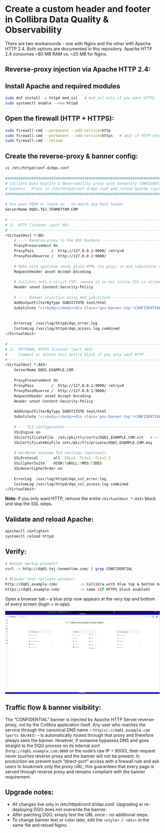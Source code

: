 # Create a custom header and footer in Collibra Data Quality & Observability

There are two workarounds - one with Nginx and the other with Apache HTTP 2.4. Both options are documented in this repository. Apache HTTP 2.4 consumes ~80 MB RAM vs. ~20 MB for Nginx.

## Reverse-proxy injection via Apache HTTP 2.4:

## Install Apache and required modules

```bash
sudo dnf install -y httpd mod_ssl   # mod_ssl only if you want HTTPS
sudo systemctl enable --now httpd
```
## Open the firewall (HTTP + HTTPS):

```bash
sudo firewall-cmd --permanent --add-service=http
sudo firewall-cmd --permanent --add-service=https   # omit if HTTP-only
sudo firewall-cmd --reload
```
## Create the reverse-proxy & banner config:

```bash
vi /etc/httpd/conf.d/dqo.conf

##############################################################################
# Collibra Data Quality & Observability proxy with mandatory CONFIDENTIAL
# banners.  Place in /etc/httpd/conf.d/dqo.conf and reload Apache (systemd).
##############################################################################

# Use your FQDN or leave as _ to match any host header
ServerName DQ01.TEJ.TENMATTAM.COM

# ---------------------------------------------------------------------------
# 1)  HTTP listener (port 80)
# ---------------------------------------------------------------------------
<VirtualHost *:80>
    # ---- Reverse-proxy to the DQO backend ---------------------------------
    ProxyPreserveHost On
    ProxyPass        /  http://127.0.0.1:9000/ retry=0
    ProxyPassReverse /  http://127.0.0.1:9000/

    # Make sure upstream sends plain HTML (no gzip) so mod_substitute can work
    RequestHeader unset Accept-Encoding

    # Collibra sets a strict CSP; remove it so our inline CSS is allowed
    Header unset Content-Security-Policy

    # ---- Banner injection using mod_substitute ----------------------------
    AddOutputFilterByType SUBSTITUTE text/html
    Substitute "s|<body>|<body><div class='gov-banner-top'>CONFIDENTIAL</div><div class='gov-banner-bot'>CONFIDENTIAL</div><style>body{padding-top:26px;padding-bottom:26px}.gov-banner-top,.gov-banner-bot{position:fixed;left:0;right:0;height:26px;line-height:26px;background:#0003bf;color:#fff;font:bold 14px sans-serif;text-align:center;pointer-events:none;z-index:2147483647}.gov-banner-top{top:0}.gov-banner-bot{bottom:0}</style>|ni"


    ErrorLog  /var/log/httpd/dqo_error.log
    CustomLog /var/log/httpd/dqo_access.log combined
</VirtualHost>

# ---------------------------------------------------------------------------
# 2)  OPTIONAL HTTPS listener (port 443)
#     Comment or delete this entire block if you only want HTTP.
# ---------------------------------------------------------------------------
<VirtualHost *:443>
    ServerName DQ01.EXAMPLE.COM

    ProxyPreserveHost On
    ProxyPass        /  http://127.0.0.1:9000/ retry=0
    ProxyPassReverse /  http://127.0.0.1:9000/
    RequestHeader unset Accept-Encoding
    Header unset Content-Security-Policy

    AddOutputFilterByType SUBSTITUTE text/html
    Substitute "s|<body>|<body><div class='gov-banner-top'>CONFIDENTIAL</div><div class='gov-banner-bot'>CONFIDENTIAL</div><style>body{padding-top:26px;padding-bottom:26px}.gov-banner-top,.gov-banner-bot{position:fixed;left:0;right:0;height:26px;line-height:26px;background:#0003bf;color:#fff;font:bold 14px sans-serif;text-align:center;pointer-events:none;z-index:2147483647}.gov-banner-top{top:0}.gov-banner-bot{bottom:0}</style>|ni"

    # --- TLS configuration -------------------------------------------------
    SSLEngine on
    SSLCertificateFile  /etc/pki/tls/certs/DQ01.EXAMPLE.COM.crt   # <-- edit
    SSLCertificateKeyFile /etc/pki/tls/private/DQ01.EXAMPLE.COM.key

    # Hardened minimum TLS settings (optional)
    SSLProtocol       all -SSLv3 -TLSv1 -TLSv1.1
    SSLCipherSuite    HIGH:!aNULL:!MD5:!3DES
    SSLHonorCipherOrder on

    ErrorLog  /var/log/httpd/dqo_ssl_error.log
    CustomLog /var/log/httpd/dqo_ssl_access.log combined
</VirtualHost>
```
**Note:** If you only want HTTP, remove the entire `<VirtualHost *:443>` block and skip the SSL steps.

## Validate and reload Apache:

```bash
apachectl configtest
systemctl reload httpd
```

## Verify:

```bash
# Banner markup present?
curl -s http://dq01.tej.tenmattam.com/ | grep CONFIDENTIAL

# Browser test (private window):
http://dq01.example.com/          -> Collibra with blue top & bottom bars
https://dq01.example.com/         -> same (if HTTPS block enabled)
```

Open a browser tab – a blue strip now appears at the very top and bottom of every screen (login + in-app).

![DQO](./images/dqo-banner.png)

## Traffic flow & banner visibility:

The “CONFIDENTIAL” banner is injected by Apache HTTP Server reverse-proxy, not by the Collibra application itself. Any user who reaches the service through the canonical DNS name – `http(s)://dq01.example.com (ports 80/443)` – is automatically routed through that proxy and therefore always sees the banner. However, if someone bypasses DNS and goes straight to the DQO process on its internal port (`http://dq01.example.com:9000` or the node’s raw IP + 9000), their request never touches reverse proxy and the banner will not be present. In production we prevent such “direct-port” access with a firewall rule and ask users to bookmark only the proxy URL; this guarantees that every page is served through reverse proxy and remains compliant with the banner requirement.

## Upgrade notes:

- All changes live only in /etc/httpd/conf.d/dqo.conf. Upgrading or re-deploying DQO does not overwrite the banner.
- After patching DQO, simply test the URL once - no additional steps.
- To change banner text or color later, edit the `<style> / <div>` in the same file and reload Nginx.

